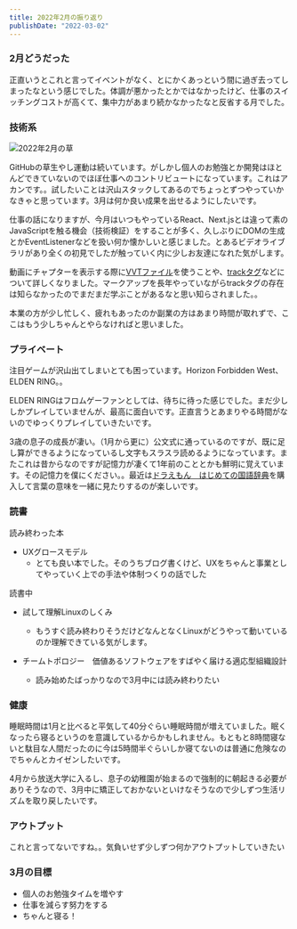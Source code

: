 ```yaml
---
title: 2022年2月の振り返り
publishDate: "2022-03-02"
---
```


### 2月どうだった

正直いうとこれと言ってイベントがなく、とにかくあっという間に過ぎ去ってしまったなという感じでした。体調が悪かったとかではなかったけど、仕事のスイッチングコストが高くて、集中力があまり続かなかったなと反省する月でした。

### 技術系

![2022年2月の草](/images/20220302_github.png)

GitHubの草生やし運動は続いています。がしかし個人のお勉強とか開発はほとんどできていないのでほぼ仕事へのコントリビュートになっています。これはアカンです。。試したいことは沢山スタックしてあるのでちょっとずつやっていかなきゃと思っています。3月は何か良い成果を出せるようにしたいです。

仕事の話になりますが、今月はいつもやっているReact、Next.jsとは違って素のJavaScriptを触る機会（技術検証）をすることが多く、久しぶりにDOMの生成とかEventListenerなどを扱い何か懐かしいと感じました。とあるビデオライブラリがあり全くの初見でしたが触っていく内に少しお友達になれた気がします。

動画にチャプターを表示する際に[VVTファイル](https://developer.mozilla.org/en-US/docs/Web/API/WebVTT_API)を使うことや、[trackタグ](https://developer.mozilla.org/en-US/docs/Web/HTML/Element/track)などについて詳しくなりました。マークアップを長年やっていながらtrackタグの存在は知らなかったのでまだまだ学ぶことがあるなと思い知らされました。。

本業の方が少し忙しく、疲れもあったのか副業の方はあまり時間が取れずで、ここはもう少しちゃんとやらなければと思いました。

### プライベート

注目ゲームが沢山出てしまいとても困っています。Horizon Forbidden West、ELDEN RING。。

ELDEN RINGはフロムゲーファンとしては、待ちに待った感じでした。まだ少ししかプレイしていませんが、最高に面白いです。正直言うとあまりやる時間がないのでゆっくりプレイしていきたいです。

3歳の息子の成長が凄い。（1月から更に）公文式に通っているのですが、既に足し算ができるようになっているし文字もスラスラ読めるようになっています。またこれは昔からなのですが記憶力が凄くて1年前のこととかも鮮明に覚えています。その記憶力を僕にください。。最近は[ドラえもん　はじめての国語辞典](https://www.shogakukan.co.jp/books/09501829)を購入して言葉の意味を一緒に見たりするのが楽しいです。


### 読書

読み終わった本

- UXグロースモデル
   - とても良い本でした。そのうちブログ書くけど、UXをちゃんと事業としてやっていく上での手法や体制つくりの話でした

読書中

- 試して理解Linuxのしくみ
  - もうすぐ読み終わりそうだけどなんとなくLinuxがどうやって動いているのか理解できている気がします。

- チームトポロジー　価値あるソフトウェアをすばやく届ける適応型組織設計
  - 読み始めたばっかりなので3月中には読み終わりたい

### 健康

睡眠時間は1月と比べると平気して40分ぐらい睡眠時間が増えていました。眠くなったら寝るというのを意識しているからかもしれません。もともと8時間寝ないと駄目な人間だったのに今は5時間半ぐらいしか寝てないのは普通に危険なのでちゃんとカイゼンしたいです。

4月から放送大学に入るし、息子の幼稚園が始まるので強制的に朝起きる必要がありそうなので、3月中に矯正しておかないといけなそうなので少しずつ生活リズムを取り戻したいです。

### アウトプット

これと言ってないですね。。気負いせず少しずつ何かアウトプットしていきたい

### 3月の目標

- 個人のお勉強タイムを増やす
- 仕事を減らす努力をする
- ちゃんと寝る！